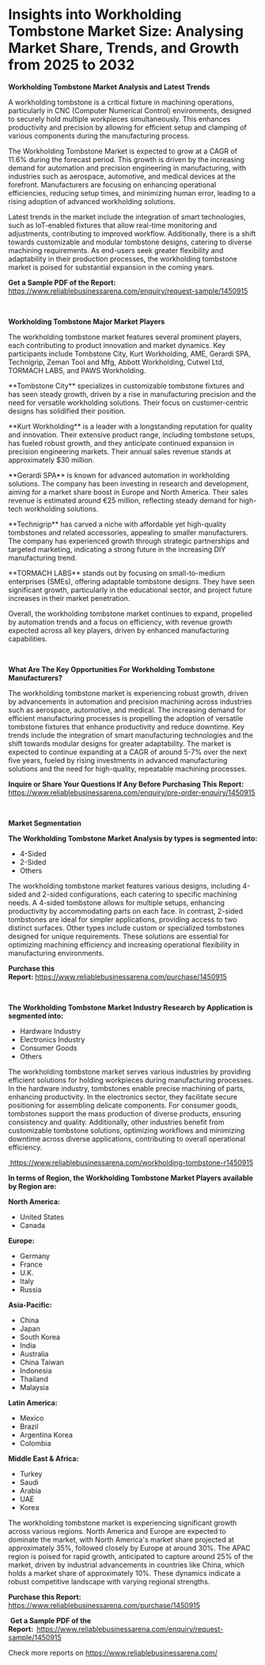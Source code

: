 <p><h1>Insights into Workholding Tombstone Market Size: Analysing Market Share, Trends, and Growth from 2025 to 2032</h1></p><p><strong>Workholding Tombstone Market Analysis and Latest Trends</strong></p>
<p><p>A workholding tombstone is a critical fixture in machining operations, particularly in CNC (Computer Numerical Control) environments, designed to securely hold multiple workpieces simultaneously. This enhances productivity and precision by allowing for efficient setup and clamping of various components during the manufacturing process.</p><p>The Workholding Tombstone Market is expected to grow at a CAGR of 11.6% during the forecast period. This growth is driven by the increasing demand for automation and precision engineering in manufacturing, with industries such as aerospace, automotive, and medical devices at the forefront. Manufacturers are focusing on enhancing operational efficiencies, reducing setup times, and minimizing human error, leading to a rising adoption of advanced workholding solutions.</p><p>Latest trends in the market include the integration of smart technologies, such as IoT-enabled fixtures that allow real-time monitoring and adjustments, contributing to improved workflow. Additionally, there is a shift towards customizable and modular tombstone designs, catering to diverse machining requirements. As end-users seek greater flexibility and adaptability in their production processes, the workholding tombstone market is poised for substantial expansion in the coming years.</p></p>
<p><strong>Get a Sample PDF of the Report:&nbsp;</strong> <a href="https://www.reliablebusinessarena.com/enquiry/request-sample/1450915?utm_campaign=2182&utm_medium=2&utm_source=Github&utm_content=ia&utm_term=27022025&utm_id=workholding-tombstone">https://www.reliablebusinessarena.com/enquiry/request-sample/1450915</a></p>
<p>&nbsp;</p>
<p><strong>Workholding Tombstone Major Market Players</strong></p>
<p><p>The workholding tombstone market features several prominent players, each contributing to product innovation and market dynamics. Key participants include Tombstone City, Kurt Workholding, AME, Gerardi SPA, Technigrip, Zeman Tool and Mfg, Abbott Workholding, Cutwel Ltd, TORMACH LABS, and PAWS Workholding.</p><p>**Tombstone City** specializes in customizable tombstone fixtures and has seen steady growth, driven by a rise in manufacturing precision and the need for versatile workholding solutions. Their focus on customer-centric designs has solidified their position.</p><p>**Kurt Workholding** is a leader with a longstanding reputation for quality and innovation. Their extensive product range, including tombstone setups, has fueled robust growth, and they anticipate continued expansion in precision engineering markets. Their annual sales revenue stands at approximately $30 million.</p><p>**Gerardi SPA** is known for advanced automation in workholding solutions. The company has been investing in research and development, aiming for a market share boost in Europe and North America. Their sales revenue is estimated around €25 million, reflecting steady demand for high-tech workholding solutions.</p><p>**Technigrip** has carved a niche with affordable yet high-quality tombstones and related accessories, appealing to smaller manufacturers. The company has experienced growth through strategic partnerships and targeted marketing, indicating a strong future in the increasing DIY manufacturing trend.</p><p>**TORMACH LABS** stands out by focusing on small-to-medium enterprises (SMEs), offering adaptable tombstone designs. They have seen significant growth, particularly in the educational sector, and project future increases in their market penetration.</p><p>Overall, the workholding tombstone market continues to expand, propelled by automation trends and a focus on efficiency, with revenue growth expected across all key players, driven by enhanced manufacturing capabilities.</p></p>
<p>&nbsp;</p>
<p><strong>What Are The Key Opportunities For Workholding Tombstone Manufacturers?</strong></p>
<p><p>The workholding tombstone market is experiencing robust growth, driven by advancements in automation and precision machining across industries such as aerospace, automotive, and medical. The increasing demand for efficient manufacturing processes is propelling the adoption of versatile tombstone fixtures that enhance productivity and reduce downtime. Key trends include the integration of smart manufacturing technologies and the shift towards modular designs for greater adaptability. The market is expected to continue expanding at a CAGR of around 5-7% over the next five years, fueled by rising investments in advanced manufacturing solutions and the need for high-quality, repeatable machining processes.</p></p>
<p><strong>Inquire or Share Your Questions If Any Before Purchasing This Report:</strong> <a href="https://www.reliablebusinessarena.com/enquiry/pre-order-enquiry/1450915?utm_campaign=2182&utm_medium=2&utm_source=Github&utm_content=ia&utm_term=27022025&utm_id=workholding-tombstone">https://www.reliablebusinessarena.com/enquiry/pre-order-enquiry/1450915</a></p>
<p>&nbsp;</p>
<p><strong>Market Segmentation</strong></p>
<p><strong>The Workholding Tombstone Market Analysis by types is segmented into:</strong></p>
<p><ul><li>4-Sided</li><li>2-Sided</li><li>Others</li></ul></p>
<p><p>The workholding tombstone market features various designs, including 4-sided and 2-sided configurations, each catering to specific machining needs. A 4-sided tombstone allows for multiple setups, enhancing productivity by accommodating parts on each face. In contrast, 2-sided tombstones are ideal for simpler applications, providing access to two distinct surfaces. Other types include custom or specialized tombstones designed for unique requirements. These solutions are essential for optimizing machining efficiency and increasing operational flexibility in manufacturing environments.</p></p>
<p><strong>Purchase this Report:&nbsp;</strong><a href="https://www.reliablebusinessarena.com/purchase/1450915?utm_campaign=2182&utm_medium=2&utm_source=Github&utm_content=ia&utm_term=27022025&utm_id=workholding-tombstone">https://www.reliablebusinessarena.com/purchase/1450915</a></p>
<p>&nbsp;</p>
<p><strong>The Workholding Tombstone Market Industry Research by Application is segmented into:</strong></p>
<p><ul><li>Hardware Industry</li><li>Electronics Industry</li><li>Consumer Goods</li><li>Others</li></ul></p>
<p><p>The workholding tombstone market serves various industries by providing efficient solutions for holding workpieces during manufacturing processes. In the hardware industry, tombstones enable precise machining of parts, enhancing productivity. In the electronics sector, they facilitate secure positioning for assembling delicate components. For consumer goods, tombstones support the mass production of diverse products, ensuring consistency and quality. Additionally, other industries benefit from customizable tombstone solutions, optimizing workflows and minimizing downtime across diverse applications, contributing to overall operational efficiency.</p></p>
<p><a href="https://www.reliablebusinessarena.com/workholding-tombstone-r1450915?utm_campaign=2182&utm_medium=2&utm_source=Github&utm_content=ia&utm_term=27022025&utm_id=workholding-tombstone">&nbsp;https://www.reliablebusinessarena.com/workholding-tombstone-r1450915</a></p>
<p><strong>In terms of Region, the Workholding Tombstone Market Players available by Region are:</strong></p>
<p>
    <p> <strong> North America: </strong>
        <ul>
            <li>United States</li>
            <li>Canada</li>
        </ul>
        </p> 
    <p> <strong> Europe: </strong>
        <ul>
            <li>Germany</li>
            <li>France</li>
            <li>U.K.</li>
            <li>Italy</li>
            <li>Russia</li>
        </ul>
        </p> 
    <p> <strong> Asia-Pacific: </strong>
        <ul>
            <li>China</li>
            <li>Japan</li>
            <li>South Korea</li>
            <li>India</li>
            <li>Australia</li>
            <li>China Taiwan</li>
            <li>Indonesia</li>
            <li>Thailand</li>
            <li>Malaysia</li>
        </ul>
        </p> 
    <p> <strong> Latin America: </strong>
        <ul>
            <li>Mexico</li>
            <li>Brazil</li>
            <li>Argentina Korea</li>
            <li>Colombia</li>
        </ul>
        </p> 
    <p> <strong> Middle East & Africa: </strong>
        <ul>
            <li>Turkey</li>
            <li>Saudi</li>
            <li>Arabia</li>
            <li>UAE</li>
            <li>Korea</li>
        </ul>
    </p>
    </p>
<p><p>The workholding tombstone market is experiencing significant growth across various regions. North America and Europe are expected to dominate the market, with North America's market share projected at approximately 35%, followed closely by Europe at around 30%. The APAC region is poised for rapid growth, anticipated to capture around 25% of the market, driven by industrial advancements in countries like China, which holds a market share of approximately 10%. These dynamics indicate a robust competitive landscape with varying regional strengths.</p></p>
<p><strong>Purchase this Report: </strong><a href="https://www.reliablebusinessarena.com/purchase/1450915?utm_campaign=2182&utm_medium=2&utm_source=Github&utm_content=ia&utm_term=27022025&utm_id=workholding-tombstone">https://www.reliablebusinessarena.com/purchase/1450915</a></p>
<p>&nbsp;<strong>Get a Sample PDF of the Report:&nbsp;&nbsp;</strong><a href="https://www.reliablebusinessarena.com/enquiry/request-sample/1450915?utm_campaign=2182&utm_medium=2&utm_source=Github&utm_content=ia&utm_term=27022025&utm_id=workholding-tombstone">https://www.reliablebusinessarena.com/enquiry/request-sample/1450915</a></p>
<p><strong></strong></p>
<p>Check more reports on <a href="https://www.reliablebusinessarena.com/?utm_campaign=2182&utm_medium=2&utm_source=Github&utm_content=ia&utm_term=27022025&utm_id=workholding-tombstone">https://www.reliablebusinessarena.com/</a></p>